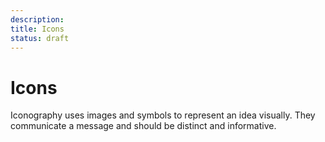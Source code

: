 ```yaml
---
description: 
title: Icons
status: draft
---
```


# Icons
Iconography uses images and symbols to represent an idea visually. They communicate a message and should be distinct and informative.